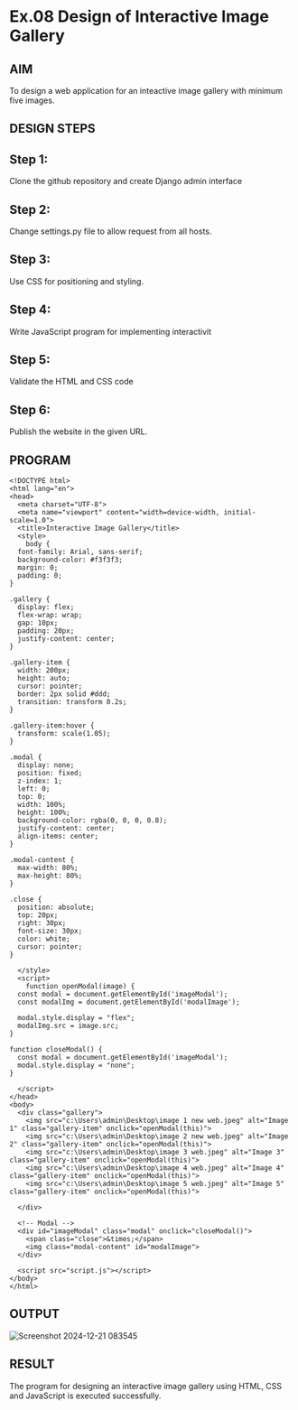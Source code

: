 # Ex.08 Design of Interactive Image Gallery

## AIM
  To design a web application for an inteactive image gallery with minimum five images.

## DESIGN STEPS

## Step 1:

Clone the github repository and create Django admin interface

## Step 2:

Change settings.py file to allow request from all hosts.

## Step 3:

Use CSS for positioning and styling.

## Step 4:

Write JavaScript program for implementing interactivit

## Step 5:

Validate the HTML and CSS code

## Step 6:

Publish the website in the given URL.

## PROGRAM
```
<!DOCTYPE html>
<html lang="en">
<head>
  <meta charset="UTF-8">
  <meta name="viewport" content="width=device-width, initial-scale=1.0">
  <title>Interactive Image Gallery</title>
  <style>
    body {
  font-family: Arial, sans-serif;
  background-color: #f3f3f3;
  margin: 0;
  padding: 0;
}

.gallery {
  display: flex;
  flex-wrap: wrap;
  gap: 10px;
  padding: 20px;
  justify-content: center;
}

.gallery-item {
  width: 200px;
  height: auto;
  cursor: pointer;
  border: 2px solid #ddd;
  transition: transform 0.2s;
}

.gallery-item:hover {
  transform: scale(1.05);
}

.modal {
  display: none;
  position: fixed;
  z-index: 1;
  left: 0;
  top: 0;
  width: 100%;
  height: 100%;
  background-color: rgba(0, 0, 0, 0.8);
  justify-content: center;
  align-items: center;
}

.modal-content {
  max-width: 80%;
  max-height: 80%;
}

.close {
  position: absolute;
  top: 20px;
  right: 30px;
  font-size: 30px;
  color: white;
  cursor: pointer;
}

  </style>
  <script>
    function openModal(image) {
  const modal = document.getElementById('imageModal');
  const modalImg = document.getElementById('modalImage');
  
  modal.style.display = "flex";
  modalImg.src = image.src;
}

function closeModal() {
  const modal = document.getElementById('imageModal');
  modal.style.display = "none";
}

  </script>
</head>
<body>
  <div class="gallery">
    <img src="c:\Users\admin\Desktop\image 1 new web.jpeg" alt="Image 1" class="gallery-item" onclick="openModal(this)">
    <img src="c:\Users\admin\Desktop\image 2 new web.jpeg" alt="Image 2" class="gallery-item" onclick="openModal(this)">
    <img src="c:\Users\admin\Desktop\image 3 web.jpeg" alt="Image 3" class="gallery-item" onclick="openModal(this)">
    <img src="c:\Users\admin\Desktop\image 4 web.jpeg" alt="Image 4" class="gallery-item" onclick="openModal(this)">
    <img src="c:\Users\admin\Desktop\image 5 web.jpeg" alt="Image 5" class="gallery-item" onclick="openModal(this)">

  </div>

  <!-- Modal -->
  <div id="imageModal" class="modal" onclick="closeModal()">
    <span class="close">&times;</span>
    <img class="modal-content" id="modalImage">
  </div>

  <script src="script.js"></script>
</body>
</html>
```

## OUTPUT
![Screenshot 2024-12-21 083545](https://github.com/user-attachments/assets/db16fe8f-c17e-4bad-bf3d-de10ff801db5)



## RESULT
  The program for designing an interactive image gallery using HTML, CSS and JavaScript is executed successfully.

